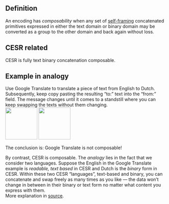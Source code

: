 ## Definition

An encoding has _composability_ when any set of [self-framing](self-framing) concatenated primitives expressed in either the text domain or binary domain may be converted as a group to the other domain and back again without loss.

## CESR related
CESR is fully text binary concatenation composable.

## Example in analogy
Use Google Translate to translate a piece of text from English to Dutch. Subsequently, keep copy pasting the resulting “to:” text into the “from:” field. The message changes until it comes to a standstill where you can keep swapping the texts without them changing.\
<img src="https://hackmd.io/_uploads/H1e8_BbmMi.png" height="100">
<img src="https://hackmd.io/_uploads/B1pFrbXfj.png" height="100">

The conclusion is: Google Translate is not composable!

By contrast, CESR is composable. The _analogy_ lies in the fact that we consider two languages. Suppose the English in the Google Translate example is _readable, text based_ in CESR and Dutch is the _binary_ form in CESR. Within these two CESR “languages”, text-based and binary, you can concatenate and swap freely as many times as you like — the data won’t change in between in their binary or text form no matter what content you express with them.\
More explanation in [source](https://medium.com/happy-blockchains/cesr-one-of-sam-smiths-inventions-is-as-controversial-as-genius-d757f36b88f8).


